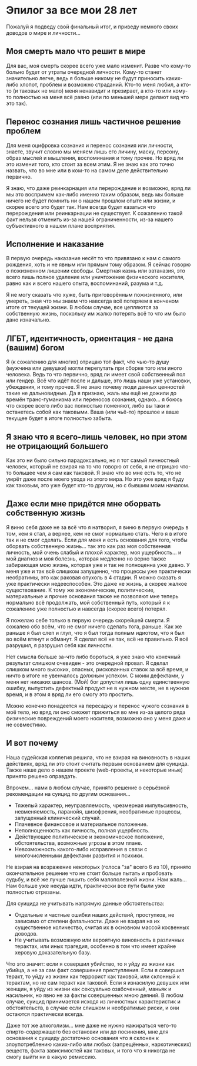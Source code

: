 # Эпилог за все мои 28 лет

Пожалуй я подведу свой финальный итог, и приведу немного своих доводов о мире и личности...

## Моя смерть мало что решит в мире

Для вас, моя смерть скорее всего уже мало изменит. Разве что кому-то больно будет от утраты очередной личности. Кому-то станет значительно легче, ведь я больше никому не будут приносить каких-либо хлопот, проблем и возможно страданий. Кто-то меня любил, а кто-то (и таковых не мало) меня ненавидит и презирает, а кто-то или кому-то полностью на меня всё равно (или по меньшей мере делают вид что это так).

## Перенос сознания лишь частичное решение проблем

Для меня оцифровка сознания и перенос сознания или личности, знаете, звучит словно мы меняем лишь его личину, маску, персону, образ мыслей и мышления, воспоминания и тому прочее. Но вряд ли это изменит того, кто стоит за всем этим. Я не знаю как это точно назвать, что во мне или в ком-то на самом деле действительно первично.

Я знаю, что даже реинкарнация или перерождение и возможно, вряд ли мы это воспримем как-либо именно таким образом, ведь мы больше ничего не будет помнить ни о нашем прошлом опыте или жизни, и скорее всего это будет так. Нам всегда будет казаться что перерождения или реинкарнации не существует. К сожалению такой факт нельзя отменить из-за нашей ограниченности, из-за нашего субъективного в нашем плане восприятия.

## Исполнение и наказание

В первую очередь наказание несёт то что привязано к нам с самого рождения, хоть и не явным или прямым тому образом. Я сейчас говорю о пожизненном лишении свободы. Смертная казнь или эвтаназия, это всего лишь полное удаление или уничтожение физического носителя, равно как и всего нашего опыта, воспоминаний, разума и т.д.

Я не могу сказать что хуже, быть приговорённым пожизненного, или умереть, зная что мы знаем что навсегда всё потеряем в конченом итоге от текущей жизни. В любом случае, все цепляются за собственную жизнь, поскольку им жалко потерять всё то что им было дано изначально.

## ЛГБТ, идентичность, ориентация - не дана (вашим) богом

Я (к сожалению для многих) отрицаю тот факт, что чью-то душу (мужчина или девушки) могли перепутать при сборке того или иного человека. Ведь то что первично, вряд ли имеет свой собственный пол или гендер. Всё что идёт после и дальше, это лишь наши уже установки, убеждения, и тому прочее. Я не знаю почему люди данных ценностей такие не дальновидные. Да я признаю, жаль мы ещё не дожили до времён транс-гуманизма или переносов сознания, однако... я боюсь что скорее всего либо вас полностью поменяют, либо вы таки и останетесь собой как таковыми. Ваша (или чьё-то) прошлое и ваше текущее будет в итоге полностью забыта.

## Я знаю что я всего-лишь человек, но при этом не отрицающий большего

Как это ни было сильно парадоксально, но я тот самый личностный человек, который не взирая на то что говорю от себя, я не отрицаю что-то большее чем я сам как таковой. Я знаю что во мне есть то, что не умрёт даже после моего ухода из этого мира. Но это уже вряд я буду как таковым, это уже будет кто-то другом, но с бывшим моим началом.

## Даже если мне придётся мне оборвать собственную жизнь

Я виню себя даже не за всё что я натворил, я виню в первую очередь в том, кем я стал, а вернее, кем не смог нормально стать. Чего я в итоге так и не смог сделать. Если для меня и есть основания для того, чтобы оборвать собственную жизнь... так это как раз моя собственная личность, мой очень слабый и плохой характер, моя ущербность... и мой диагноз и моя болезнь, которая медленно но верно также забирающая мою жизнь, которая уже и так не полноценна уже давно. У меня уже и так всё слишком запущенно, что процессы уже практически необратимы, это как раковая опухоль в 4 стадии. Я можно сказать я уже практически недееспособен. Это даже не жизнь, а скорее жалкое существование. К тому же экономические, политические, материальные и прочие основания также не позволяют мне теперь нормально всё продолжать, мой собственный путь, который я к сожалению уже полностью и навсегда (скорее всего) потерял.

Я пожелаю себе только в первую очередь скорейшей смерти. Я сожалею обо всём, что не смог ничего сделать тога, раньше. Как же раньше я был слеп и глуп, что я был тогда полным идиотом, что я был во всём втянут и обманут. Я сделал всё не так, всё не правильно. Я всё разрушил, я разрушил себя как личности.

Нет смысла больше за-что либо бороться, я уже знаю что конечный результат слишком очевиден - это очередной провал. Я сделал слишком много высоких, опасных, рискованных ставок за всё время, и ничто в итоге не увенчалось должным успехом. С моим дефектами, у меня нет никаких шансов. (Мой) бог допустил лишь одну единственную ошибку, выпустить дефектный продукт не в нужном месте, не в нужное время, и в этом я вряд ли его смогу это простить.

Можно конечно понадеется на пересадку и перенос чужого сознания в моё тело, но вряд ли оно сможет прижиться во мне из-за целого ряда физические повреждений моего носителя, возможно оно у меня даже и не совместимо.

## И вот почему

Наша судейская коллегия решила, что не взирая на виновность в наших действиях, вряд ли это стоит считать первым основанием для суицида. Также наше дело о нашем проекте (web-проекты, и некоторые иные) принято решено оправдать.

Впрочем... нами в любом случае, принято решение о серьёзной рекомендации на суицид по другим основания...

- Тяжелый характер, неуправляемость, чрезмерная импульсивность, невменяемость, паранойя, шизофрения, необратимые процессы, запущенный клинический случай.
- Плачевное финансовое и материальное положение.
- Неполноценность как личность, полная ущербность.
- Действующее политическое и экономическое положение, обстоятельства, возможные угрозы в этом плане.
- Невозможность какого-либо исправления в связи с многочисленными дефектами развития и психики.

Не взирая на возражение некоторых (голоса "за" всего 6 из 10), принято окончательное решение что не стоит больше пытать и пробовать судьбу, и всё же лучше лишить себя малополезной жизни. Нам жаль... Нам больше уже некуда идти, практически все пути были уже полностью отрезаны.

Для суицида не учитывать напрямую данные обстоятельства:

- Отдельные и частные ошибки наших действий, проступков, не зависимо от степени фатальности. Даже не взирая на их существенное количество, считая их в основном массой косвенных доводов.
- Не учитывать возможную или вероятную виновность в различных терактах, или иных трагедия, особенно в том что имеет крайне херовую доказательную базу.

Что это значит: если я совершил убийство, то я уйду из жизни как убийца, а не за сам факт совершения преступления. Если я совершил теракт, то уйду из жизни как террорист как таковой, или склонный к терактам, но не сам теракт как таковой. Если я изнасилую девушек или женщин, я уйду из жизни как сексуально озабоченный, маньяк и насильник, но явно не за факты совершенных мною деяний. В любом случае, суицид принимается исходя из личностных характеристик и обстоятельств, в случае если слишком и необратимые риски, и они остаются практически всегда.

Даже тот же алкоголизм... мне даже не нужно нажираться чего-то спирто-содержащего без остановки или до посинения, мне для основания к суициду достаточно основания что я склонен к злоупотреблению каких-либо или любых (запрещённых, наркотических) веществ, факта зависимостей как таковых, и того что я никогда не смогу выйти ни в какую ремиссию.
